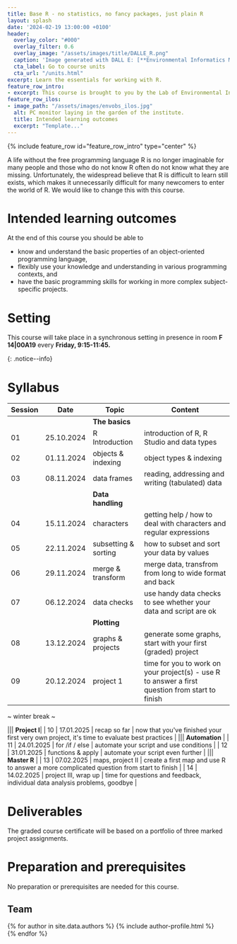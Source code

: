 ```yaml
---
title: Base R - no statistics, no fancy packages, just plain R
layout: splash
date: '2024-02-19 13:00:00 +0100'
header:
  overlay_color: "#000"
  overlay_filter: 0.6
  overlay_image: "/assets/images/title/DALLE_R.png"
  caption: 'Image generated with DALL E: [**Environmental Informatics Marburg**](https://www.uni-marburg.de/en/fb19/disciplines/physisch/environmentalinformatics)'
  cta_label: Go to course units
  cta_url: "/units.html"
excerpt: Learn the essentials for working with R.
feature_row_intro:
- excerpt: This course is brought to you by the Lab of Environmental Informatics (University of Marburg, Germany) and was funded by the "digLL" initiative of the Hessian Ministry of Higher Education, Research, Science and the Arts.
feature_row_ilos:
- image_path: "/assets/images/envobs_ilos.jpg"
  alt: PC monitor laying in the garden of the institute.
  title: Intended learning outcomes
  excerpt: "Template..."
---
```


{% include feature_row id="feature_row_intro" type="center" %}

A life without the free programming language R is no longer imaginable for many people and those who do not know R often do not know what they are missing.
Unfortunately, the widespread believe that R is difficult to learn still exists,
which makes it unnecessarily difficult for many newcomers to enter the world of R.
We would like to change this with this course.


# Intended learning outcomes
At the end of this course you should be able to
  
* know and understand the basic properties of an object-oriented programming language,
* flexibly use your knowledge and understanding in various programming contexts, and
* have the basic programming skills for working in more complex subject-specific projects.



# Setting

This course will take place in a synchronous setting in presence in room **F 14|00A19** every **Friday, 9:15-11:45.** 

{: .notice--info}

<!--
This course will take place in a hybrid setting with a digital classroom and additional students being present in person in the physical classroom (**F 14 | 00A19**).
Details on this synchronous hybrid classroom format will be provided in the first session, which will take place **in presence only on Tuesday 25.10.2022 at 9:15 am**.
The link to the digital classroom of the first session is provided in the [Ilias course environment](https://ilias.uni-marburg.de/goto.php?target=crs_2593121&client_id=UNIMR){:target="_blank"} (only accessible for members of the course who are logged-in into Ilias). 
Please also seriously check and follow the [Information on the Coronavirus](https://www.uni-marburg.de/de/universitaet/administration/sicherheit/coronavirus){:target="_blank"} of the University of Marburg.
-->



# Syllabus


| Session | Date | Topic | Content |
|---------|------|-------|---------|
||| **The basics** |
| 01 | 25.10.2024 | R Introduction               | introduction of R, R Studio and data types |
| 02 | 01.11.2024 | objects & indexing           | object types & indexing |
| 03 | 08.11.2024 | data frames                  | reading, addressing and writing (tabulated) data |
||| **Data handling** |
| 04 | 15.11.2024 | characters                   | getting help / how to deal with characters and regular expressions |
| 05 | 22.11.2024 | subsetting & sorting         | how to subset and sort your data by values |
| 06 | 29.11.2024 | merge & transform            | merge data, transfrom from long to wide format and back |
| 07 | 06.12.2024 | data checks                  | use handy data checks to see whether your data and script are ok |
||| **Plotting** |
| 08 | 13.12.2024 | graphs & projects            | generate some graphs, start with your first (graded) project |
| 09 | 20.12.2024 | project 1                    | time for you to work on your project(s) - use R to answer a first question from start to finish |

~ winter break ~

||| **Project I**|
| 10 | 17.01.2025 | recap so far                 | now that you've finished your first very own project, it's time to evaluate best practices |
||| **Automation** |
| 11 | 24.01.2025 | for /if / else               | automate your script and use conditions |
| 12 | 31.01.2025 | functions & apply            | automate your script even further |
||| **Master R** |
| 13 | 07.02.2025 | maps, project II             | create a first map and use R to answer a more complicated question from start to finish  |
| 14 | 14.02.2025 | project III, wrap up         | time for questions and feedback, individual data analysis problems, goodbye |



# Deliverables

The graded course certificate will be based on a portfolio of three marked project assignments. 

# Preparation and prerequisites

No preparation or prerequisites are needed for this course.



## Team

{% for author in site.data.authors %}
  {% include author-profile.html %}
 <br />
{% endfor %}
